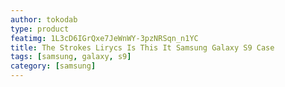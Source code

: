 ```yaml
---
author: tokodab
type: product
featimg: 1L3cD6IGrQxe7JeWnWY-3pzNRSqn_n1YC
title: The Strokes Lirycs Is This It Samsung Galaxy S9 Case
tags: [samsung, galaxy, s9]
category: [samsung]
---
```


